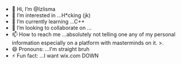 - 👋 Hi, I’m @Izlisma
- 👀 I’m interested in ...H*cking (jk)
- 🌱 I’m currently learning ...C++
- 💞️ I’m looking to collaborate on ...
- 📫 How to reach me ...absolutely not telling one any of my personal information especially on a platform with masterminds on it. >.
- 😄 Pronouns: ...I'm straight bruh
- ⚡ Fun fact: ...I want wix.com DOWN

<!---
Izlisma/Izlisma is a ✨ special ✨ repository because its `README.md` (this file) appears on your GitHub profile.
You can click the Preview link to take a look at your changes.
--->
